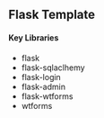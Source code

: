 ## Flask Template

#### Key Libraries
* flask
* flask-sqlaclhemy
* flask-login
* flask-admin
* flask-wtforms
* wtforms
